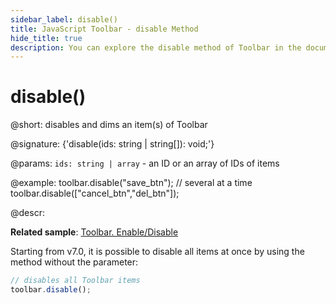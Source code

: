 ```yaml
---
sidebar_label: disable()
title: JavaScript Toolbar - disable Method 
hide_title: true
description: You can explore the disable method of Toolbar in the documentation of the DHTMLX JavaScript UI library. Browse developer guides and API reference, try out code examples and live demos, and download a free 30-day evaluation version of DHTMLX Suite 7.
---
```

 
# disable()

@short: disables and dims an item(s) of Toolbar

@signature: {'disable(ids: string | string[]): void;'}

@params:
`ids: string | array` - an ID or an array of IDs of items

@example:
toolbar.disable("save_btn");
// several at a time
toolbar.disable(["cancel_btn","del_btn"]);

@descr:

**Related sample**: [Toolbar. Enable/Disable](https://snippet.dhtmlx.com/ovblenaf)

Starting from v7.0, it is possible to disable all items at once by using the method without the parameter:

~~~js
// disables all Toolbar items
toolbar.disable();
~~~

[comment]: # (@related: toolbar/common_methods.md#disabling-and-enabling-controls)
